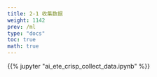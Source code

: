 ```yaml
---
title: 2-1 收集数据
weight: 1142
prev: /ml
type: "docs" 
toc: true
math: true
---
```


{{% jupyter "ai_ete_crisp_collect_data.ipynb" %}}

